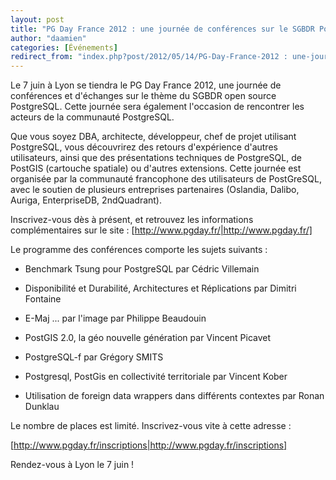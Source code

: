 ```yaml
---
layout: post
title: "PG Day France 2012 : une journée de conférences sur le SGBDR PostgreSQL."
author: "daamien"
categories: [Événements]
redirect_from: "index.php?post/2012/05/14/PG-Day-France-2012 : une-journée-de-conférences-sur-le-SGBDR PostgreSQL."
---
```





<!--more-->


Le 7 juin à Lyon se tiendra le PG Day France 2012, une journée de conférences et d'échanges sur le thème du SGBDR open source PostgreSQL. Cette journée sera également l'occasion de rencontrer les acteurs de la communauté PostgreSQL. 



Que vous soyez DBA, architecte, développeur, chef de projet utilisant PostgreSQL, vous découvrirez des retours d'expérience d'autres utilisateurs, ainsi que des présentations techniques de PostgreSQL, de PostGIS (cartouche spatiale) ou d'autres extensions. Cette journée est organisée par la communauté francophone des utilisateurs de PostGreSQL, avec le soutien de plusieurs entreprises partenaires (Oslandia, Dalibo, Auriga, EnterpriseDB, 2ndQuadrant).



Inscrivez-vous dès à présent, et retrouvez les informations complémentaires sur le site : [http://www.pgday.fr/|http://www.pgday.fr/]



Le programme des conférences comporte les sujets suivants :



  * Benchmark Tsung pour PostgreSQL par Cédric Villemain

  * Disponibilité et Durabilité, Architectures et Réplications par Dimitri Fontaine

  * E-Maj ... par l'image par Philippe Beaudouin

  * PostGIS 2.0, la géo nouvelle génération par Vincent Picavet

  * PostgreSQL-f par Grégory SMITS

  * Postgresql, PostGis en collectivité territoriale par Vincent Kober

  * Utilisation de foreign data wrappers dans différents contextes par Ronan Dunklau



Le nombre de places est limité. Inscrivez-vous vite à cette adresse :



[http://www.pgday.fr/inscriptions|http://www.pgday.fr/inscriptions]



Rendez-vous à Lyon le 7 juin !